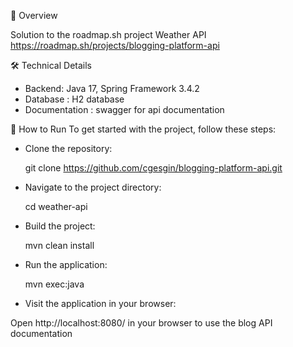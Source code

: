 🎯 Overview

Solution to the roadmap.sh project Weather API https://roadmap.sh/projects/blogging-platform-api

🛠️ Technical Details
- Backend: Java 17, Spring Framework 3.4.2
- Database : H2 database
- Documentation : swagger for api documentation

🏃 How to Run
To get started with the project, follow these steps:

- Clone the repository:

    git clone https://github.com/cgesgin/blogging-platform-api.git

- Navigate to the project directory:

    cd weather-api

- Build the project:

    mvn clean install

- Run the application:

    mvn exec:java

- Visit the application in your browser:

Open http://localhost:8080/ in your browser to use the blog API documentation

